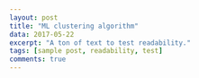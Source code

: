 ```yaml
---
layout: post
title: "ML clustering algorithm"
data: 2017-05-22
excerpt: "A ton of text to test readability."
tags: [sample post, readability, test]
comments: true
---
```



